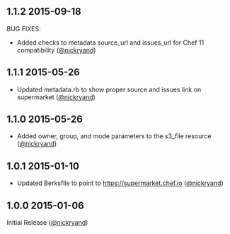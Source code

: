 ## 1.1.2 2015-09-18

BUG FIXES:

  * Added checks to metadata source_url and issues_url for Chef 11 compatibility ([@nickryand][])

## 1.1.1 2015-05-26

* Updated metadata.rb to show proper source and issues link on supermarket ([@nickryand][])

## 1.1.0 2015-05-26

* Added owner, group, and mode parameters to the s3_file resource ([@nickryand][])

## 1.0.1 2015-01-10

* Updated Berksfile to point to https://supermarket.chef.io ([@nickryand][])

## 1.0.0 2015-01-06

Initial Release ([@nickryand][])

[@nickryand]: https://github.com/nickryand
